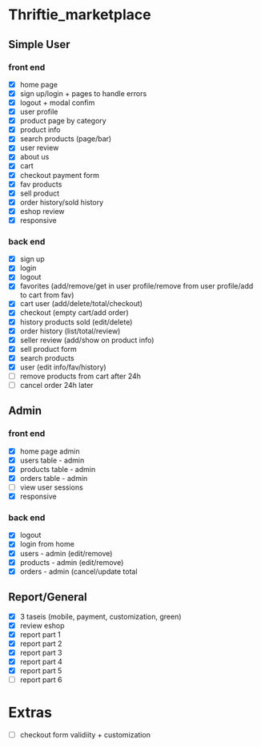# Thriftie_marketplace

## Simple User
### front end
- [x] home page
- [x] sign up/login + pages to handle errors
- [x] logout + modal confim
- [x] user profile
- [x] product page by category
- [x] product info
- [x] search products (page/bar)
- [x] user review
- [x] about us
- [x] cart
- [x] checkout payment form
- [x] fav products
- [x] sell product
- [x] order history/sold history
- [x] eshop review
- [x] responsive

### back end
- [x] sign up 
- [x] login
- [x] logout
- [x] favorites (add/remove/get in user profile/remove from user profile/add to cart from fav)
- [x] cart user (add/delete/total/checkout)
- [x] checkout (empty cart/add order)
- [x] history products sold (edit/delete)
- [x] order history (list/total/review)
- [x] seller review (add/show on product info)
- [x] sell product form
- [x] search products
- [x] user (edit info/fav/history)
- [ ] remove products from cart after 24h
- [ ] cancel order 24h later

## Admin 
### front end
- [x] home page admin
- [x] users table - admin
- [x] products table - admin
- [x] orders table - admin
- [ ] view user sessions
- [x] responsive

### back end
- [x] logout
- [x] login from home
- [x] users - admin (edit/remove)
- [x] products - admin (edit/remove)
- [x] orders - admin (cancel/update total

## Report/General
- [x] 3 taseis (mobile, payment, customization, green)
- [x] review eshop
- [x] report part 1
- [x] report part 2
- [x] report part 3 
- [x] report part 4 
- [x] report part 5 
- [ ] report part 6

# Extras
- [ ] checkout form validiity + customization
